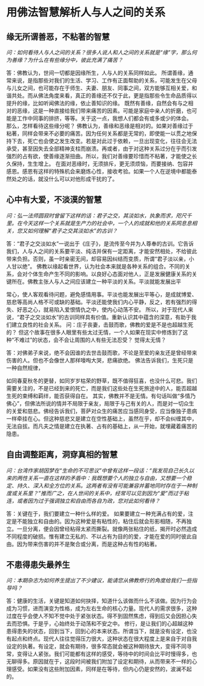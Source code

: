 # 用佛法智慧解析人与人之间的关系

## 缘无所谓善恶，不粘著的智慧

_问：如何看待人与人之间的关系？很多人说人和人之间的关系就是“缘”字，那么何为善缘？为什么在有些缘分中，彼此充满了痛苦？_

答：佛教认为，世间一切都是因缘所生，人与人的关系同样如此。
所谓善缘，通常来说，是指那些对我们的生活、学习、工作有正面帮助的关系，可能发生在父母与儿女之间，也可能存在于师生、夫妻、朋友、同事之间，双方能够互相关爱，和谐共处。而从佛法角度来看，真正的善缘还不仅于此，更是指那些令生命品质得以提升的缘，比如听闻佛法的缘，依止善知识的缘。
既然有善缘，自然会有与之相对的恶缘，这是一种直接给我们带来痛苦的因素。可能是家庭中亲人的折磨，也可能是工作中同事的排挤，等等。关于这一点，我想人们都会有或多或少的体会。
那么，怎样看待这些缘分呢？
佛教认为，善缘和恶缘是相对的。如果对善缘过于粘著，同样会带来不必要的痛苦。因为任何关系都是无常的，即使能一以贯之地保持下去，死亡也会使之发生改变。若是对此过于依赖，一旦出现变化，往往会无法承受，甚至因失去全部精神支柱而崩溃。再或者，由于对这种关系过分在乎而引发强烈的占有欲，使善缘逐渐扭曲。所以，我们对善缘要珍惜而不粘著，才能使之长久保持，生生增上。
在面对恶缘时，无须排斥，更无须烦恼，而要接纳、包容并感恩。感恩有这样的特殊机会来磨炼心性，接收考验。如果一个人在逆境中都能泰然处之的话，就没什么可以对他形成干扰的了。

## 心中有大爱，不淡漠的智慧

_问：弘一法师圆寂时曾留下这样的话：君子之交，其淡如水，执象而求，咫尺千里。在今天这样一个关系就是生产力的社会中，一个人的成就和他的关系网息息相关，您又如何理解“君子之交其淡如水”的古训？_

答：“君子之交淡如水”一说出于《庄子》，是流传至今并为人尊奉的古训。它告诉我们，人与人之间的关系要平淡、纯洁并保有一定距离，才能安然相处，不给彼此带来负担。否则，虽一时亲密无间，却容易因纠结而变质，所谓“君子淡以亲，小人甘以绝”。
佛教以缘起看世界，认为社会本来就是各种关系的组合。不同的关系，会对个体生命产生不同的影响。以良好心态面对他人，正是发展健康关系的关键所在。佛教主张人与人之间应该建立一种平淡的关系。平淡就能发展出平

常心，使人客观看待问题，避免感情用事。平淡也能发展出平等心，是成就博爱、慈悲等高尚人格不可或缺的基础。平淡还能使我们内心平静，反之，若有强烈的得失、好恶之心，就易陷入爱恨情仇之中，使内心动荡不安。
所以，对于现代人来说，“君子之交淡如水”的古训同样具有价值。重新认识其中蕴含的深意，有助于我们建立良性的社会关系。
问：庄子丧妻，击鼓而歌，佛教的爱是不是也超越生死的？
但这个故事在很多人眼里有些太过无情，一个人如果在现实中修炼到了这种“不难过”的状态，会不会让周围的人有些无法忍受？
觉得太无情？

答：对佛弟子来说，绝不会因谁的去世击鼓而歌，不论是至爱的亲友还是曾经带来伤害的人。但也不会像世人那样嚎啕大哭，悲痛欲绝。
佛法告诉我们，生死只是一种自然规律，

如同春夏秋冬的更替，如同岁岁枯荣的野草，既不值得狂喜，也没什么可悲。我们需要关注的，不是已经到来的死亡，而是我们这些处在生死旅途中的人，能否超越生死的束缚和羁绊，能否获得自在。
其实，佛教并不是无情。有句话叫做“多情乃佛心”，但佛法所说的情并不局限于亲友，局限于与己有关的人，而是对一切众生的关爱和慈悲。佛经告诉我们，菩萨对众生的痛苦应当感同身受，应当像独子患病一样牵挂在心。但这种慈悲又是建立在空性基础上，虽然在乎，却不会纠缠其中，无法自拔。而凡夫之情是建立在执著、占有的基础上，从一开始，就埋藏着痛苦的隐患。

## 自由调整距离，洞穿真相的智慧

_问：台湾作家胡因梦在“生命的不可思议”中曾有这样一段话：“我发现自己长久以来的两性关系一直在这样的矛盾中：我既想要个人的独立与自由，又想要一个稳定、持久、深入和全方位的关系。这两者有没有可能兼容并蓄地同时存在于一种制度或关系里？”推而广之，在人世间的关系中，经常可以见到因为“爱”而过于粘连，或者因为过于强调独立和自由而各自为政，您对此如何看待？_

答：关键在于，我们要建立一种什么样的爱。
如果要建立一种充满占有的爱，注定是不能独立和自由的。因为这种爱是有粘性的，粘住后就会形影相随，不再独立。一旦分离，便会因曾经粘得太紧而撕裂。就像两张粘住的纸，揭开时必然造成不同程度的破损。惟有建立无私的、不以占有为目的的爱，才能在爱的同时彼此自由。因为带来伤害的并不是聚合或分离，而是这种占有性的粘著。

## 不患得患失最养生

_问：本期杂志为如何养生提出了不少建议，能请您从佛教修行的角度给我们一些指导吗？_

答：健康的生活，关键是知道如何抉择，知道什么该做而什么不该做。因为行为会成为习惯，进而演变为性格，成为左右生命的核心力量。现代人的需求很多，这种过度在乎会使人不知不觉中处于紧张状态。得不到固然焦虑，得到后又会因担心失去而恐惧。于是乎，心始终处于动荡和不安之中。
修行，是让我们的心超越这种患得患失的状态，回到当下，回到心的本来状态。所谓当下，就是没有设定，也没有起点和终点。现代人往往觉得压力很大，这种状态在很大程度上是来自于对自我设定的执著。有设定，就会有期待，很多常态就会被这种期待放大，变得不同寻常，变得让人紧张。我们可能都有这样的感受，等待中的时间会比平时慢得多，也无聊得多。原因就在于，这段时间被我们附加了设定和期待，从而带来不一样的心理感受。如果没有这些附加因素，同样是在等待，但内心仍是安然的，波澜不起的。
